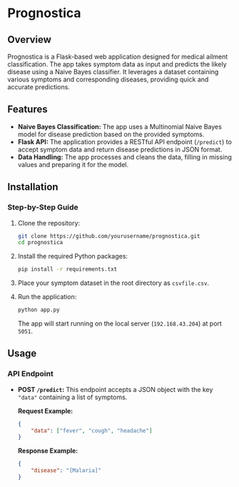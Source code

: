 # Prognostica

## Overview

Prognostica is a Flask-based web application designed for medical ailment classification. The app takes symptom data as input and predicts the likely disease using a Naive Bayes classifier. It leverages a dataset containing various symptoms and corresponding diseases, providing quick and accurate predictions.

## Features

- **Naive Bayes Classification:** The app uses a Multinomial Naive Bayes model for disease prediction based on the provided symptoms.
- **Flask API:** The application provides a RESTful API endpoint (`/predict`) to accept symptom data and return disease predictions in JSON format.
- **Data Handling:** The app processes and cleans the data, filling in missing values and preparing it for the model.

## Installation


### Step-by-Step Guide

1. Clone the repository:

    ```bash
    git clone https://github.com/yourusername/prognostica.git
    cd prognostica
    ```

2. Install the required Python packages:

    ```bash
    pip install -r requirements.txt
    ```

3. Place your symptom dataset in the root directory as `csvfile.csv`.

4. Run the application:

    ```bash
    python app.py
    ```

    The app will start running on the local server (`192.168.43.204`) at port `5051`.

## Usage

### API Endpoint

- **POST `/predict`:** This endpoint accepts a JSON object with the key `"data"` containing a list of symptoms.

    **Request Example:**
    ```json
    {
        "data": ["fever", "cough", "headache"]
    }
    ```

    **Response Example:**
    ```json
    {
        "disease": "[Malaria]"
    }
    ```
